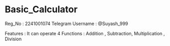 # Basic_Calculator
Reg_No : 2241001074
Telegram Username : @Suyash_999

Features : It can operate 4 Functions : Addition , Subtraction, Multiplication , Division
